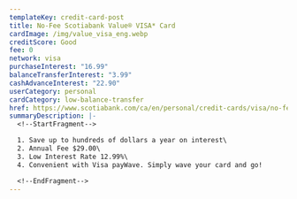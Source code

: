 ```yaml
---
templateKey: credit-card-post
title: No-Fee Scotiabank Value® VISA* Card
cardImage: /img/value_visa_eng.webp
creditScore: Good
fee: 0
network: visa
purchaseInterest: "16.99"
balanceTransferInterest: "3.99"
cashAdvanceInterest: "22.90"
userCategory: personal
cardCategory: low-balance-transfer
href: https://www.scotiabank.com/ca/en/personal/credit-cards/visa/no-fee-value-card.html
summaryDescription: |-
  <!--StartFragment-->

  1. Save up to hundreds of dollars a year on interest\
  2. Annual Fee $29.00\
  3. Low Interest Rate 12.99%\
  4. Convenient with Visa payWave. Simply wave your card and go!

  <!--EndFragment-->
---
```

